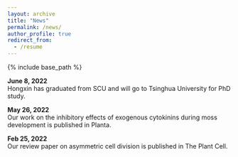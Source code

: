 ```yaml
---
layout: archive
title: "News"
permalink: /news/
author_profile: true
redirect_from:
  - /resume
---
```


{% include base_path %}

<b>June 8, 2022</b> <br>
Hongxin has graduated from SCU and will go to Tsinghua University for PhD study.

<b>May 26, 2022</b> <br>
Our work on the inhibitory effects of exogenous cytokinins during moss development is published in Planta.

<b>Feb 25, 2022</b> <br>
Our review paper on asymmetric cell division is published in The Plant Cell.
